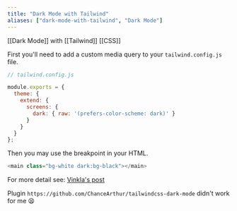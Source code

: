 ```yaml
---
title: "Dark Mode with Tailwind"
aliases: ["dark-mode-with-tailwind", "Dark Mode"]
---
```


[[Dark Mode]] with [[Tailwind]] [[CSS]]

First you'll need to add a custom media query to your `tailwind.config.js` file.

```js
// tailwind.config.js

module.exports = {
  theme: {
    extend: {
      screens: {
        dark: { raw: '(prefers-color-scheme: dark)' }
      }
    }
  }
};
```

Then you may use the breakpoint in your HTML.

```js
<main class="bg-white dark:bg-black"></main>
```

For more detail see: [Vinkla's post](https://vinkla.dev/blog/dark-mode-with-tailwind)

Plugin `https://github.com/ChanceArthur/tailwindcss-dark-mode` didn't work for me 😫
